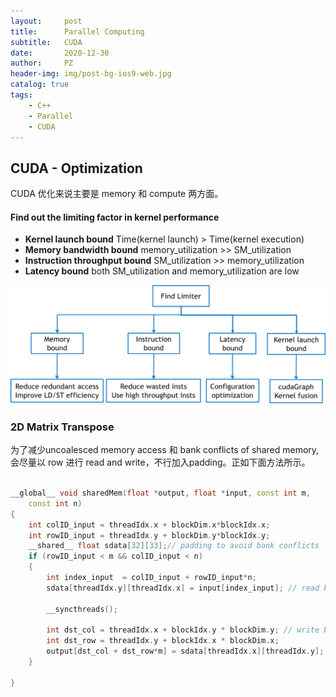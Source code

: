 ```yaml
---
layout:     post
title:      Parallel Computing
subtitle:   CUDA
date:       2020-12-30
author:     PZ
header-img: img/post-bg-ios9-web.jpg
catalog: true
tags:
    - C++
    - Parallel
    - CUDA
---
```


## CUDA - Optimization

CUDA 优化来说主要是 memory 和 compute 两方面。

#### Find out the limiting factor in kernel performance
- **Kernel launch bound** 
    Time(kernel launch) > Time(kernel execution)
- **Memory bandwidth bound**
    memory_utilization >> SM_utilization 
- **Instruction throughput bound** 
    SM_utilization >> memory_utilization
- **Latency bound**
    both SM_utilization and memory_utilization are low


![img](https://raw.githubusercontent.com/pzheng16/pzheng16.github.io/master/img/cuda-optimization/cuda-optimization-1.png)


### 2D Matrix Transpose

为了减少uncoalesced memory access 和 bank conflicts of shared memory, 会尽量以 row 进行 read and write，不行加入padding。正如下面方法所示。

```c++

__global__ void sharedMem(float *output, float *input, const int m,
    const int n)
{   
    int colID_input = threadIdx.x + blockDim.x*blockIdx.x;
    int rowID_input = threadIdx.y + blockDim.y*blockIdx.y;
    __shared__ float sdata[32][33];// padding to avoid bank conflicts
    if (rowID_input < m && colID_input < n)
    {
        int index_input  = colID_input + rowID_input*n;
        sdata[threadIdx.y][threadIdx.x] = input[index_input]; // read by row 

        __syncthreads();

        int dst_col = threadIdx.x + blockIdx.y * blockDim.y; // write by row inside one block (block has been transposed)
        int dst_row = threadIdx.y + blockIdx.x * blockDim.x;
        output[dst_col + dst_row*m] = sdata[threadIdx.x][threadIdx.y]; // read shared_memmory by col (with padding, no bank conflicts)
    }
  
}

```


